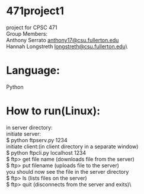 # 471project1
project for CPSC 471\
Group Members:\
Anthony Serrato anthony17@csu.fullerton.edu\
Hannah Longstreth longstreth@csu.fullerton.edu\

# Language:
Python


# How to run(Linux):
in server directory:\
initiate server:\
$ python ftpserv.py 1234\
initiate client:(in client directory in a separate window)\
$ python ftpcli.py localhost 1234\
$ ftp> get file name (downloads file <file name> from the server)\
$ ftp> put filename (uploads file <file name> to the server)\
you should now see the file in the server directory\
$ ftp> ls (lists files on the server)\
$ ftp> quit (disconnects from the server and exits)\




